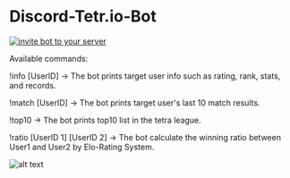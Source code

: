# Discord-Tetr.io-Bot
[![invite bot to your server](https://img.shields.io/badge/Invite%20bot-to%20your%20server-brightgreen)](https://discord.com/api/oauth2/authorize?client_id=844993859037560862&permissions=289856&scope=bot)


Available commands:

!info [UserID] -> The bot prints target user info such as rating, rank, stats, and records.

!match [UserID] -> The bot prints target user's last 10 match results.

!top10 -> The bot prints top10 list in the tetra league.

!ratio [UserID 1] [UserID 2] -> The bot calculate the winning ratio between User1 and User2 by Elo-Rating System.



![alt text](https://i.imgur.com/Z2Kht1s.png)
